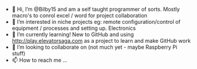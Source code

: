 - 👋 Hi, I’m @Bilby15 and am a self taught programmer of sorts. Mostly macro's to conrol excel / word for project collaboration
- 👀 I’m interested in niche projects eg: remote configuration/control of equipment / processes and setting up. Electronics
- 🌱 I’m currently learning! New to GitHub and using http://play.elevatorsaga.com as a project to learn and make GitHub work
- 💞️ I’m looking to collaborate on (not much yet - maybe Raspberry Pi stuff)
- 📫 How to reach me ...

<!---
Bilby15/Bilby15 is a ✨ special ✨ repository because its `README.md` (this file) appears on your GitHub profile.
You can click the Preview link to take a look at your changes.
--->
